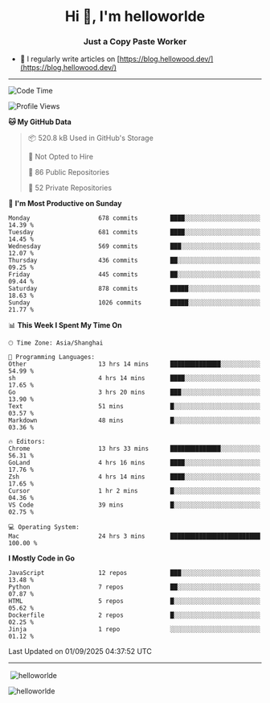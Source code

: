 <h1 align="center">Hi 👋, I'm helloworlde</h1>
<h3 align="center">Just a Copy Paste Worker</h3>

- 📝 I regularly write articles on [https://blog.hellowood.dev/](https://blog.hellowood.dev/)

<hr>


<!--START_SECTION:waka-->
![Code Time](http://img.shields.io/badge/Code%20Time-12%2C576%20hrs%208%20mins-blue)

![Profile Views](http://img.shields.io/badge/Profile%20Views-77-blue)

**🐱 My GitHub Data** 

> 📦 520.8 kB Used in GitHub's Storage 
 > 
> 🚫 Not Opted to Hire
 > 
> 📜 86 Public Repositories 
 > 
> 🔑 52 Private Repositories 
 > 
📅 **I'm Most Productive on Sunday** 

```text
Monday                   678 commits         ████░░░░░░░░░░░░░░░░░░░░░   14.39 % 
Tuesday                  681 commits         ████░░░░░░░░░░░░░░░░░░░░░   14.45 % 
Wednesday                569 commits         ███░░░░░░░░░░░░░░░░░░░░░░   12.07 % 
Thursday                 436 commits         ██░░░░░░░░░░░░░░░░░░░░░░░   09.25 % 
Friday                   445 commits         ██░░░░░░░░░░░░░░░░░░░░░░░   09.44 % 
Saturday                 878 commits         █████░░░░░░░░░░░░░░░░░░░░   18.63 % 
Sunday                   1026 commits        █████░░░░░░░░░░░░░░░░░░░░   21.77 % 
```


📊 **This Week I Spent My Time On** 

```text
🕑︎ Time Zone: Asia/Shanghai

💬 Programming Languages: 
Other                    13 hrs 14 mins      ██████████████░░░░░░░░░░░   54.99 % 
sh                       4 hrs 14 mins       ████░░░░░░░░░░░░░░░░░░░░░   17.65 % 
Go                       3 hrs 20 mins       ███░░░░░░░░░░░░░░░░░░░░░░   13.90 % 
Text                     51 mins             █░░░░░░░░░░░░░░░░░░░░░░░░   03.57 % 
Markdown                 48 mins             █░░░░░░░░░░░░░░░░░░░░░░░░   03.36 % 

🔥 Editors: 
Chrome                   13 hrs 33 mins      ██████████████░░░░░░░░░░░   56.31 % 
GoLand                   4 hrs 16 mins       ████░░░░░░░░░░░░░░░░░░░░░   17.76 % 
Zsh                      4 hrs 14 mins       ████░░░░░░░░░░░░░░░░░░░░░   17.65 % 
Cursor                   1 hr 2 mins         █░░░░░░░░░░░░░░░░░░░░░░░░   04.36 % 
VS Code                  39 mins             █░░░░░░░░░░░░░░░░░░░░░░░░   02.75 % 

💻 Operating System: 
Mac                      24 hrs 3 mins       █████████████████████████   100.00 % 
```

**I Mostly Code in Go** 

```text
JavaScript               12 repos            ███░░░░░░░░░░░░░░░░░░░░░░   13.48 % 
Python                   7 repos             ██░░░░░░░░░░░░░░░░░░░░░░░   07.87 % 
HTML                     5 repos             █░░░░░░░░░░░░░░░░░░░░░░░░   05.62 % 
Dockerfile               2 repos             █░░░░░░░░░░░░░░░░░░░░░░░░   02.25 % 
Jinja                    1 repo              ░░░░░░░░░░░░░░░░░░░░░░░░░   01.12 % 
```




 Last Updated on 01/09/2025 04:37:52 UTC
<!--END_SECTION:waka-->

<hr>
<p>
  &nbsp;<img align="center" src="https://github-readme-stats.vercel.app/api?username=helloworlde&show_icons=true&locale=en" alt="helloworlde" />
</p>

<p>
  <img align="center" src="https://github-readme-streak-stats.herokuapp.com/?user=helloworlde&" alt="helloworlde" />
</p>
